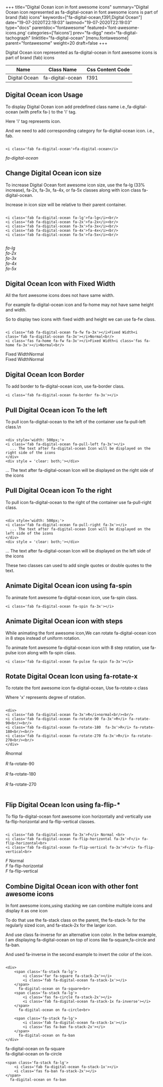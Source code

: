+++
title="Digital Ocean icon in font awesome icons"
summary="Digital Ocean icon represented as fa-digital-ocean in font awesome icons is part of brand (fab) icons"
keywords=["fa-digital-ocean,f391,Digital Ocean"]
date="19-07-2020T22:19:03"
lastmod="19-07-2020T22:19:03"
type="docs"
parentdoc="fontawesome"
featured='font-awesome-icons.png'
categories=['faicons']
prev="fa-digg"
next="fa-digital-tachograph"
linktitle="fa-digital-ocean"
[menu.fontawesome]
parent="fontawesome"
weight=20
draft=false
+++


Digital Ocean icon represented as fa-digital-ocean in font awesome icons is part of brand (fab) icons

<div class='table-responsive'><table class='table'><thead><tr><th>Name</th><th>Class Name</th><th>Css Content Code</th></tr></thead><tbody><tr><td>Digital Ocean</td><td>fa-digital-ocean</td><td>f391</td></tr></tbody></table></div>



## Digital Ocean icon Usage

To display Digital Ocean icon add predefined class name i.e.,fa-digital-ocean (with prefix fa-) to the 'i' tag.

Here 'i' tag represents icon.

And we need to add corresponding category for fa-digital-ocean icon. i.e., fab.


```

<i class='fab fa-digital-ocean'>fa-digital-ocean</i>
```

<i class='fab fa-digital-ocean'>fa-digital-ocean</i>




## Change Digital Ocean icon size
To increase Digital Ocean font awesome icon size, use the fa-lg (33% increase), fa-2x, fa-3x, fa-4x, or fa-5x classes along with icon class fa-digital-ocean.

Increase in icon size will be relative to their parent container. 

```

<i class='fab fa-digital-ocean fa-lg'>fa-lg</i><br/>
<i class='fab fa-digital-ocean fa-2x'>fa-2x</i><br/>
<i class='fab fa-digital-ocean fa-3x'>fa-3x</i><br/>
<i class='fab fa-digital-ocean fa-4x'>fa-4x</i><br/>
<i class='fab fa-digital-ocean fa-5x'>fa-5x</i><br/>
            
```

<i class='fab fa-digital-ocean fa-lg'>fa-lg</i><br/>
<i class='fab fa-digital-ocean fa-2x'>fa-2x</i><br/>
<i class='fab fa-digital-ocean fa-3x'>fa-3x</i><br/>
<i class='fab fa-digital-ocean fa-4x'>fa-4x</i><br/>
<i class='fab fa-digital-ocean fa-5x'>fa-5x</i><br/>
            



## Digital Ocean Icon with Fixed Width 

All the font awesome icons does not have same width.

For example fa-digital-ocean icon and fa-home may not have same height and width.

So to display two icons with fixed width and height we can use fa-fw class.


```

<i class='fab fa-digital-ocean fa-fw fa-3x'></i>Fixed Width<i class='fab fa-digital-ocean fa-3x'></i>Normal<br/>
<i class='fas fa-home fa-fw fa-3x'></i>Fixed Width<i class='fas fa-home fa-3x'></i>Normal<br/>
```

<i class='fab fa-digital-ocean fa-fw fa-3x'></i>Fixed Width<i class='fab fa-digital-ocean fa-3x'></i>Normal<br/>
<i class='fas fa-home fa-fw fa-3x'></i>Fixed Width<i class='fas fa-home fa-3x'></i>Normal<br/>



## Digital Ocean Icon Border 

To add border to fa-digital-ocean icon, use fa-border class.


```
<i class='fab fa-digital-ocean fa-border fa-3x'></i>

```
<i class='fab fa-digital-ocean fa-border fa-3x'></i>





## Pull Digital Ocean icon To the left

To pull icon fa-digital-ocean to the left of the container use fa-pull-left class.\n

```

<div style='width: 500px;'>
<i class='fab fa-digital-ocean fa-pull-left fa-3x'></i>
  ... The text after fa-digital-ocean Icon will be displayed on the right side of the icons
</div>
<div style = 'clear: both;'></div>
```

<div style='width: 500px;'>
<i class='fab fa-digital-ocean fa-pull-left fa-3x'></i>
  ... The text after fa-digital-ocean Icon will be displayed on the right side of the icons
</div>
<div style = 'clear: both;'></div>




## Pull Digital Ocean icon To the right
To pull icon fa-digital-ocean to the right of the container use fa-pull-right class.

```

<div style='width: 500px;'>
<i class='fab fa-digital-ocean fa-pull-right fa-3x'></i>
  ... The text after fa-digital-ocean Icon will be displayed on the left side of the icons
</div>
<div style = 'clear: both;'></div>
```

<div style='width: 500px;'>
<i class='fab fa-digital-ocean fa-pull-right fa-3x'></i>
  ... The text after fa-digital-ocean Icon will be displayed on the left side of the icons
</div>
<div style = 'clear: both;'></div>

These two classes can used to add single quotes or double quotes to the text.


## Animate Digital Ocean icon using fa-spin
To animate font awesome fa-digital-ocean icon, use fa-spin class.

```
<i class='fab fa-digital-ocean fa-spin fa-3x'></i>
```
<i class='fab fa-digital-ocean fa-spin fa-3x'></i>




## Animate Digital Ocean icon with steps
While animating the font awesome icon,We can rotate fa-digital-ocean icon in 8 steps instead of uniform rotation.

To animate font awesome fa-digital-ocean icon with 8 step rotation, use fa-pulse icon along with fa-spin class.


```
<i class='fab fa-digital-ocean fa-pulse fa-spin fa-3x'></i>

```
<i class='fab fa-digital-ocean fa-pulse fa-spin fa-3x'></i>





## Rotate Digital Ocean Icon using fa-rotate-x
To rotate the font awesome icon fa-digital-ocean, Use fa-rotate-x class

Where 'x' represents degree of rotation.


```

<div>
<i class='fab fa-digital-ocean fa-3x'>R</i>normal<br/><br/>
<i class='fab fa-digital-ocean fa-rotate-90 fa-3x'>R</i> fa-rotate-90<br/><br/> 
<i class='fab fa-digital-ocean fa-rotate-180  fa-3x'>R</i> fa-rotate-180<br/><br/> 
<i class='fab fa-digital-ocean fa-rotate-270 fa-3x'>R</i> fa-rotate-270<br/><br/>
</div>
```

<div>
<i class='fab fa-digital-ocean fa-3x'>R</i>normal<br/><br/>
<i class='fab fa-digital-ocean fa-rotate-90 fa-3x'>R</i> fa-rotate-90<br/><br/> 
<i class='fab fa-digital-ocean fa-rotate-180  fa-3x'>R</i> fa-rotate-180<br/><br/> 
<i class='fab fa-digital-ocean fa-rotate-270 fa-3x'>R</i> fa-rotate-270<br/><br/>
</div>




## Flip Digital Ocean Icon using fa-flip-*
To flip fa-digital-ocean font awesome icon horizontally and vertically use fa-flip-horizontal and fa-flip-vertical classes. 

```

<i class='fab fa-digital-ocean fa-3x'>F</i> Normal <br>
<i class='fab fa-digital-ocean fa-flip-horizontal fa-3x'>F</i> fa-flip-horizontal<br>
<i class='fab fa-digital-ocean fa-flip-vertical fa-3x'>F</i> fa-flip-vertical<br>
```

<i class='fab fa-digital-ocean fa-3x'>F</i> Normal <br>
<i class='fab fa-digital-ocean fa-flip-horizontal fa-3x'>F</i> fa-flip-horizontal<br>
<i class='fab fa-digital-ocean fa-flip-vertical fa-3x'>F</i> fa-flip-vertical<br>




## Combine Digital Ocean icon with other font awesome icons
In font awesome icons,using stacking we can combine multiple icons and display it as one icon 

To do that use the fa-stack class on the parent, the fa-stack-1x for the regularly sized icon, and fa-stack-2x for the larger icon.

And use class fa-inverse for an alternative icon color. 
In the below example, I am displaying fa-digital-ocean on top of icons like fa-square,fa-circle and fa-ban.

And used fa-inverse in the second example to invert the color of the icon.

```

<div>
    <span class='fa-stack fa-lg'>
        <i class='far fa-square fa-stack-2x'></i>
        <i class='fab fa-digital-ocean fa-stack-1x'></i>
    </span>
      fa-digital-ocean on fa-square<br>
    <span class='fa-stack fa-lg'>
        <i class='fas fa-circle fa-stack-2x'></i>
        <i class='fab fa-digital-ocean fa-stack-1x fa-inverse'></i>
    </span>
      fa-digital-ocean on fa-circle<br>

    <span class='fa-stack fa-lg'>
        <i class='fab fa-digital-ocean fa-stack-1x'></i>
        <i class='fas fa-ban fa-stack-2x'></i>
    </span>
      fa-digital-ocean on fa-ban
</div>
```

<div>
    <span class='fa-stack fa-lg'>
        <i class='far fa-square fa-stack-2x'></i>
        <i class='fab fa-digital-ocean fa-stack-1x'></i>
    </span>
      fa-digital-ocean on fa-square<br>
    <span class='fa-stack fa-lg'>
        <i class='fas fa-circle fa-stack-2x'></i>
        <i class='fab fa-digital-ocean fa-stack-1x fa-inverse'></i>
    </span>
      fa-digital-ocean on fa-circle<br>

    <span class='fa-stack fa-lg'>
        <i class='fab fa-digital-ocean fa-stack-1x'></i>
        <i class='fas fa-ban fa-stack-2x'></i>
    </span>
      fa-digital-ocean on fa-ban
</div>






